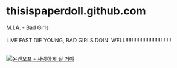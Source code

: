 # thisispaperdoll.github.com


M.I.A. - Bad Girls<br><br>
LIVE FAST DIE YOUNG, BAD GIRLS DOIN' WELL!!!!!!!!!!!!!!!!!!!!!!!!!!!!!!
<br><br>

[![온앤오프 - 사랑하게 될 거야](https://i.ytimg.com/vi/2uYs0gJD-LE/mqdefault.jpg)](https://youtu.be/2uYs0gJD-LE)

